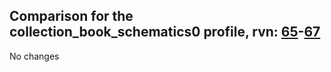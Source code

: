 ## Comparison for the collection_book_schematics0 profile, rvn: [65](https://github.com/PRO100KatYT/FortniteProfileRevisions/tree/main/profiles/collection_book_schematics0/65%20collection_book_schematics0.json)-[67](https://github.com/PRO100KatYT/FortniteProfileRevisions/tree/main/profiles/collection_book_schematics0/67%20collection_book_schematics0.json)

No changes
